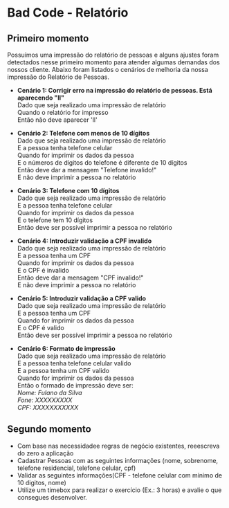 # Bad Code - Relatório

## Primeiro momento
Possuímos uma impressão do relatório de pessoas e alguns ajustes foram detectados
nesse primeiro momento para atender algumas demandas dos nossos cliente. 
Abaixo foram listados o cenários de melhoria da nossa impressão do Relatório de Pessoas.

* **Cenário 1: Corrigir erro na impressão do relatório de pessoas. Está aparecendo "ll"**<br>
Dado que seja realizado uma impressão de relatório<br> 
Quando o relatório for impresso<br>
Então não deve aparecer 'll'<br>

* **Cenário 2: Telefone com menos de 10 dígitos**<br>
Dado que seja realizado uma impressão de relatório <br>
 E a pessoa tenha telefone celular<br> 
Quando for imprimir os dados da pessoa<br> 
 E o números de dígitos do telefone é diferente de 10 dígitos<br>
Então deve dar a mensagem "Telefone invalido!"<br>
 E não deve imprimir a pessoa no relatório<br>

* **Cenário 3: Telefone com 10 dígitos**<br>
Dado que seja realizado uma impressão de relatório <br>
 E a pessoa tenha telefone celular<br> 
Quando for imprimir os dados da pessoa<br> 
 E o telefone tem 10 dígitos<br>
Então deve ser possível imprimir a pessoa no relatório<br>
 
* **Cenário 4: Introduzir validação a CPF invalido**<br>
Dado que seja realizado uma impressão de relatório<br>
 E a pessoa tenha um CPF<br>
Quando for imprimir os dados da pessoa <br>
 E o CPF é invalido<br>
Então deve dar a mensagem "CPF invalido!"<br>
 E não deve imprimir a pessoa no relatório<br>
 
* **Cenário 5: Introduzir validação a CPF valido**<br>
Dado que seja realizado uma impressão de relatório<br>
 E a pessoa tenha um CPF<br>
Quando for imprimir os dados da pessoa <br>
 E o CPF é valido<br>
Então deve ser possível imprimir a pessoa no relatório<br>

* **Cenário 6: Formato de impressão**<br> 
Dado que seja realizado uma impressão de relatório<br> 
 E a pessoa tenha telefone celular valido<br>
 E a pessoa tenha um CPF valido<br>
Quando for imprimir os dados da pessoa <br>
Então o formado de impressão deve ser:<br>
*Nome: Fulano da Silva<br>
Fone: XXXXXXXXX<br>
CPF: XXXXXXXXXXX<br>*

## Segundo momento
* Com base nas necessidadee regras de negócio existentes, reeescreva do zero a aplicação
* Cadastrar Pessoas com as seguintes informações (nome, sobrenome, telefone residencial, telefone celular, cpf)
* Validar as seguintes informações(CPF - telefone celular com mínimo de 10 digitos, nome)
* Utilize um timebox para realizar o exercício (Ex.: 3 horas) e avalie o que consegues desenvolver.


